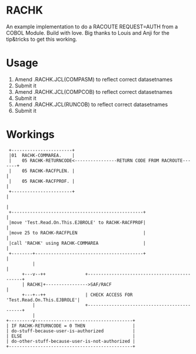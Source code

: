 # RACHK
An example implementation to do a RACOUTE REQUEST=AUTH from a COBOL Module.
Build with love. Big thanks to Louis and Anji for the tip&tricks to get this
working.

# Usage 
1. Amend .RACHK.JCL(COMPASM) to reflect correct datasetnames
2. Submit it
3. Amend .RACHK.JCL(COMPCOB) to reflect correct datasetnames
4. Submit it
5. Amend .RACHK.JCL(RUNCOB) to reflect correct datasetnames
6. Submit it

# Workings

```
 +-----------------------+                                                   
 |01  RACHK-COMMAREA.    |                                                   
 |    05 RACHK-RETURNCODE<----------------RETURN CODE FROM RACROUTE-------+  
 |    05 RACHK-RACFPLEN. |                                                |  
 |    05 RACHK-RACFPROF. |                                                |  
 +-----------------------+                                                |  
                                                                          |  
 +--------------------------------------------------+                     |  
 |move 'Test.Read.On.This.EJBROLE' to RACHK-RACFPROF|                     |  
 |move 25 to RACHK-RACFPLEN                         |                     |  
 |call 'RACHK' using RACHK-COMMAREA                 |                     |  
 +--------+-----------------------------------------+                     |  
          |                                                               |  
      +---v--++               +---------------------------------------------+
      | RACHK|+---------------->SAF/RACF                                    |
      +---+--++               | CHECK ACCESS FOR 'Test.Read.On.This.EJBROLE'|
          |                   +---------------------------------------------+
          |                                                                  
+---------v-------------------------------------+                            
| IF RACHK-RETURNCODE = 0 THEN                  |                            
| do-stuff-because-user-is-authorized           |                            
| ELSE                                          |                            
| do-other-stuff-because-user-is-not-authorized |                            
+-----------------------------------------------+
```
